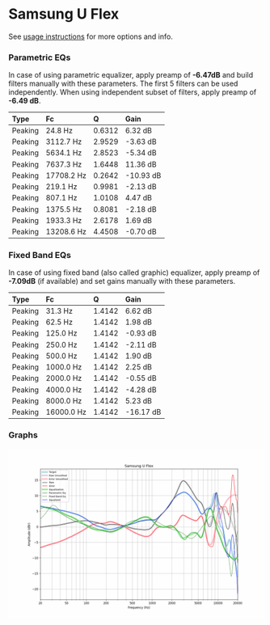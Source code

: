 # Samsung U Flex
See [usage instructions](https://github.com/jaakkopasanen/AutoEq#usage) for more options and info.

### Parametric EQs
In case of using parametric equalizer, apply preamp of **-6.47dB** and build filters manually
with these parameters. The first 5 filters can be used independently.
When using independent subset of filters, apply preamp of **-6.49 dB**.

| Type    | Fc         |      Q | Gain      |
|:--------|:-----------|:-------|:----------|
| Peaking | 24.8 Hz    | 0.6312 | 6.32 dB   |
| Peaking | 3112.7 Hz  | 2.9529 | -3.63 dB  |
| Peaking | 5634.1 Hz  | 2.8523 | -5.34 dB  |
| Peaking | 7637.3 Hz  | 1.6448 | 11.36 dB  |
| Peaking | 17708.2 Hz | 0.2642 | -10.93 dB |
| Peaking | 219.1 Hz   | 0.9981 | -2.13 dB  |
| Peaking | 807.1 Hz   | 1.0108 | 4.47 dB   |
| Peaking | 1375.5 Hz  | 0.8081 | -2.18 dB  |
| Peaking | 1933.3 Hz  | 2.6178 | 1.69 dB   |
| Peaking | 13208.6 Hz | 4.4508 | -0.70 dB  |

### Fixed Band EQs
In case of using fixed band (also called graphic) equalizer, apply preamp of **-7.09dB**
(if available) and set gains manually with these parameters.

| Type    | Fc         |      Q | Gain      |
|:--------|:-----------|:-------|:----------|
| Peaking | 31.3 Hz    | 1.4142 | 6.62 dB   |
| Peaking | 62.5 Hz    | 1.4142 | 1.98 dB   |
| Peaking | 125.0 Hz   | 1.4142 | -0.93 dB  |
| Peaking | 250.0 Hz   | 1.4142 | -2.11 dB  |
| Peaking | 500.0 Hz   | 1.4142 | 1.90 dB   |
| Peaking | 1000.0 Hz  | 1.4142 | 2.25 dB   |
| Peaking | 2000.0 Hz  | 1.4142 | -0.55 dB  |
| Peaking | 4000.0 Hz  | 1.4142 | -4.28 dB  |
| Peaking | 8000.0 Hz  | 1.4142 | 5.23 dB   |
| Peaking | 16000.0 Hz | 1.4142 | -16.17 dB |

### Graphs
![](./Samsung%20U%20Flex.png)